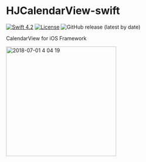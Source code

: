# HJCalendarView-swift
[![Swift 4.2](https://img.shields.io/badge/swift-4.2-orange.svg?style=flat)](https://developer.apple.com/swift)
[![License](https://img.shields.io/badge/license-MIT-lightgrey.svg)](https://opensource.org/licenses/MIT)
![GitHub release (latest by date)](https://img.shields.io/github/v/release/Hyun-je/HJCalendarView-swift)

CalendarView for iOS Framework

<img width="300" alt="2018-07-01 4 04 19" src="https://user-images.githubusercontent.com/7419790/42132493-cdfe38ae-7d53-11e8-851c-06ee48fc084f.png">

